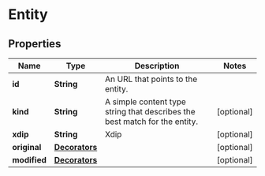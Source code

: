 
# Entity

## Properties
Name | Type | Description | Notes
------------ | ------------- | ------------- | -------------
**id** | **String** | An URL that points to the entity. | 
**kind** | **String** | A simple content type string that describes the best match for the entity. |  [optional]
**xdip** | **String** | Xdip |  [optional]
**original** | [**Decorators**](Decorators.md) |  |  [optional]
**modified** | [**Decorators**](Decorators.md) |  |  [optional]



